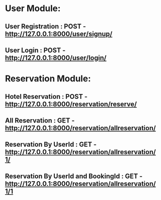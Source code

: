 # User Module:
## User Registration : POST - http://127.0.0.1:8000/user/signup/
    
## User Login : POST - http://127.0.0.1:8000/user/login/
   
# Reservation Module:
## Hotel Reservation : POST - http://127.0.0.1:8000/reservation/reserve/ 

## All Reservation : GET - http://127.0.0.1:8000/reservation/allreservation/

## Reservation By UserId : GET - http://127.0.0.1:8000/reservation/allreservation/1/

## Reservation By UserId and BookingId : GET - http://127.0.0.1:8000/reservation/allreservation/1/1
